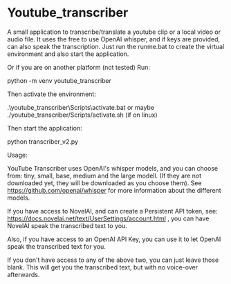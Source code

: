 # Youtube_transcriber
A small application to transcribe/translate a youtube clip or a local video or audio file. It uses the free to use OpenAI whisper, and if keys are provided, can also speak the transcription.
Just run the runme.bat to create the virtual environment and also start the application.

Or if you are on another platform (not tested)
Run:

python -m venv youtube_transcriber

Then activate the environment:

.\youtube_transcriber\Scripts\activate.bat  or maybe ./youtube_transcriber/Scripts/activate.sh (if on linux)

Then start the application:

python transcriber_v2.py

Usage:

YouTube Transcriber uses OpenAI's whisper models, and you can choose from: tiny, small, base, medium  and the large modell. (If they are not downloaded yet,
they will be downloaded as you choose them). See https://github.com/openai/whisper for more information about the different models.

If you have access to NovelAI, and can create a Persistent API token, see: https://docs.novelai.net/text/UserSettings/account.html , you can have NovelAI speak the transcribed text to you.

Also, if you have access to an OpenAI API Key, you can use it to let OpenAI speak the transcribed text for you.

If you don't have access to any of the above two, you can just leave those blank. This will get you the transcribed text, but with no voice-over afterwards.
